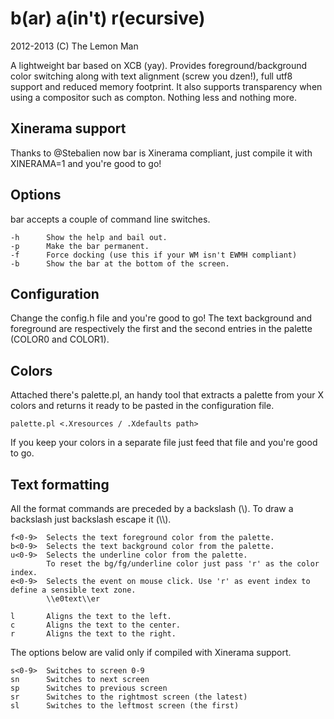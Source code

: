 b(ar) a(in't) r(ecursive)
=========================
2012-2013 (C) The Lemon Man

A lightweight bar based on XCB (yay). Provides foreground/background color
switching along with text alignment (screw you dzen!), full utf8 support
and reduced memory footprint. It also supports transparency when using a 
compositor such as compton. Nothing less and nothing more.

Xinerama support
----------------
Thanks to @Stebalien now bar is Xinerama compliant, just compile it with
XINERAMA=1 and you're good to go!

Options
-------
bar accepts a couple of command line switches.

```
-h      Show the help and bail out.
-p      Make the bar permanent.
-f      Force docking (use this if your WM isn't EWMH compliant)
-b      Show the bar at the bottom of the screen.
```

Configuration
-------------
Change the config.h file and you're good to go!
The text background and foreground are respectively the first and the second
entries in the palette (COLOR0 and COLOR1).

Colors
------
Attached there's palette.pl, an handy tool that extracts a palette from your
X colors and returns it ready to be pasted in the configuration file.

```
palette.pl <.Xresources / .Xdefaults path>
```

If you keep your colors in a separate file just feed that file and you're good
to go.

Text formatting
---------------
All the format commands are preceded by a backslash (\\). 
To draw a backslash just backslash escape it (\\\\). 

```
f<0-9>  Selects the text foreground color from the palette.
b<0-9>  Selects the text background color from the palette.
u<0-9>  Selects the underline color from the palette.
        To reset the bg/fg/underline color just pass 'r' as the color index.
e<0-9>	Selects the event on mouse click. Use 'r' as event index to define a sensible text zone.
		\\e0text\\er

l       Aligns the text to the left.
c       Aligns the text to the center.
r       Aligns the text to the right.
```


The options below are valid only if compiled with Xinerama support.


```
s<0-9>  Switches to screen 0-9
sn      Switches to next screen
sp      Switches to previous screen
sr      Switches to the rightmost screen (the latest)
sl      Switches to the leftmost screen (the first)
```
